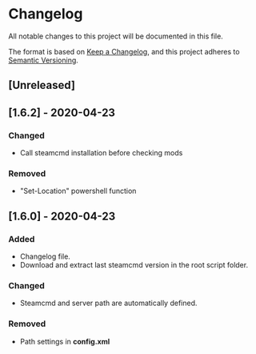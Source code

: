 # Changelog
All notable changes to this project will be documented in this file.

The format is based on [Keep a Changelog](https://keepachangelog.com/en/1.0.0/),
and this project adheres to [Semantic Versioning](https://semver.org/spec/v2.0.0.html).

## [Unreleased]

## [1.6.2] - 2020-04-23
### Changed
- Call steamcmd installation before checking mods

### Removed
- "Set-Location" powershell function

## [1.6.0] - 2020-04-23
### Added
- Changelog file.
- Download and extract last steamcmd version in the root script folder.

### Changed
- Steamcmd and server path are automatically defined.

### Removed
- Path settings in **config.xml**